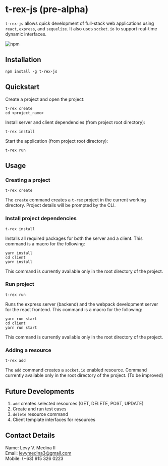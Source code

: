 # t-rex-js (pre-alpha)
```t-rex-js``` allows quick development of full-stack web applications using ```react```, ```express```, and ```sequelize```. It also uses ```socket.io``` to support real-time dynamic interfaces.

![npm](https://img.shields.io/npm/v/npm.svg?style=flat-square)

## Installation
```
npm install -g t-rex-js
```
## Quickstart
Create a project and open the project:
```
t-rex create
cd <project_name>
```
Install server and client dependencies (from project root directory):
```
t-rex install
```
Start the application (from project root directory):
```
t-rex run
```
## Usage
### Creating a project
```
t-rex create
```
The `create` command creates a `t-rex` project in the current working directory. Project details will be prompted by the CLI.

### Install project dependencies
```
t-rex install
```
Installs all required packages for both the server and a client. This command is a macro for the following:
```
yarn install
cd client
yarn install
```
This command is currently available only in the root directory of the project.

### Run project
```
t-rex run
```
Runs the express server (backend) and the webpack development server for the react frontend. This command is a macro for the following:
```
yarn run start
cd client
yarn run start
```
This command is currently available only in the root directory of the project.

### Adding a resource
```
t-rex add
```
The `add` command creates a `socket.io` enabled resource. Command currently available only in the root directory of the project. (To be improved)


## Future Developments
1. `add` creates selected resources (GET, DELETE, POST, UPDATE)
2. Create and run test cases
3. `delete` resource command
4. Client template interfaces for resources

## Contact Details
Name: Levy V. Medina II  
Email: levymedina3@gmail.com  
Mobile: (+63) 915 326 0223

